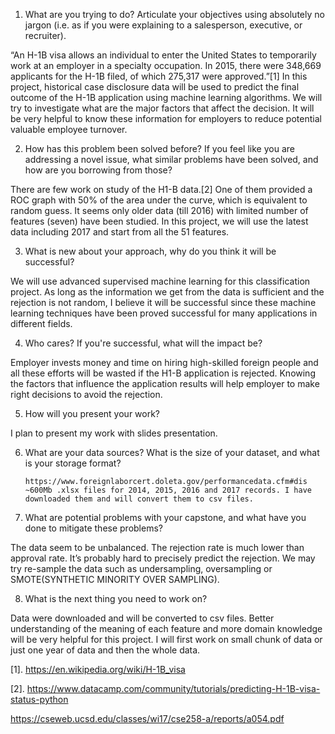 1. What are you trying to do? Articulate your objectives using absolutely no jargon (i.e. as if you were explaining to a salesperson, executive, or recruiter).

“An H-1B visa allows an individual to enter the United States to temporarily work at an employer in a specialty occupation. In 2015, there were 348,669 applicants for the H-1B filed, of which 275,317 were approved.”[1] In this project, historical case disclosure data will be used to predict the final outcome of the H-1B application using machine learning algorithms. We will try to investigate what are the major factors that affect the decision. It will be very helpful to know these information for employers to reduce potential valuable employee turnover.

2. How has this problem been solved before? If you feel like you are addressing a novel issue, what similar problems have been solved, and how are you borrowing from those?

There are few work on study of the H1-B data.[2] One of them provided a ROC graph with 50% of the area under the curve, which is equivalent to random guess. It seems only older data (till 2016) with limited number of features (seven) have been studied. In this project, we will use the latest data including 2017 and start from all the 51 features.

3. What is new about your approach, why do you think it will be successful?

We will use advanced supervised machine learning for this classification project. As long as the information we get from the data is sufficient and the rejection is not random, I believe it will be successful since these machine learning techniques have been proved successful for many applications in different fields.
    
4. Who cares? If you're successful, what will the impact be?

Employer invests money and time on hiring high-skilled foreign people and all these efforts will be wasted if the H1-B application is rejected. Knowing the factors that influence the application results will help employer to make right decisions to avoid the rejection.

5. How will you present your work? 

I plan to present my work with slides presentation.

6. What are your data sources? What is the size of your dataset, and what is your storage format?
       
       https://www.foreignlaborcert.doleta.gov/performancedata.cfm#dis
       ~600Mb .xlsx files for 2014, 2015, 2016 and 2017 records. I have downloaded them and will convert them to csv files.

7. What are potential problems with your capstone, and what have you done to mitigate these problems?

The data seem to be unbalanced. The rejection rate is much lower than approval rate. It’s probably hard to precisely predict the rejection. We may try re-sample the data such as undersampling,  oversampling or SMOTE(SYNTHETIC MINORITY OVER SAMPLING).

8. What is the next thing you need to work on?

Data were downloaded and will be converted to csv files. Better understanding of the meaning of each feature and more domain knowledge will be very helpful for this project. I will first work on small chunk of data or just one year of data and then the whole data. 



[1]. https://en.wikipedia.org/wiki/H-1B_visa

[2]. https://www.datacamp.com/community/tutorials/predicting-H-1B-visa-status-python

https://cseweb.ucsd.edu/classes/wi17/cse258-a/reports/a054.pdf
